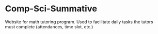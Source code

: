 # Comp-Sci-Summative
Website for math tutoring program. Used to facilitate daily tasks the tutors must complete (attendances, time slot, etc.)
